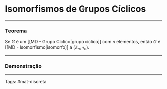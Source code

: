 # Isomorfismos de Grupos Cíclicos

---

### Teorema

Se $G$ é um [[MD - Grupo Cíclico|grupo cíclico]] com $n$ elementos, então $G$ é [[MD - Isomorfismo|isomorfo]] a $(\mathbb{Z}_{n}, +_{n})$.

---

### Demonstração

---

Tags: #mat-discreta 